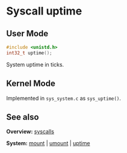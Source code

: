 # Syscall uptime

## User Mode

```C
#include <unistd.h>
int32_t uptime();
```

System uptime in ticks.

## Kernel Mode

Implemented in `sys_system.c` as `sys_uptime()`. 

## See also

**Overview:** [syscalls](syscalls.md)

**System:** [mount](mount.md) | [umount](umount.md) | [uptime](uptime.md)
